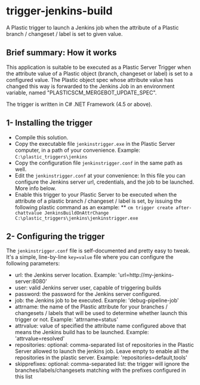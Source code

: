 # trigger-jenkins-build
A Plastic trigger to launch a Jenkins job when the attribute of a Plastic branch / changeset / label is set to given value.

## Brief summary: How it works
This application is suitable to be executed as a Plastic Server Trigger when the attribute value of a Plastic object (branch, changeset or label) is set to a configured value.
The Plastic object spec whose attribute value has changed this way is forwarded to the Jenkins Job in an environment variable, named "PLASTICSCM_MERGEBOT_UPDATE_SPEC".

The trigger is written in C# .NET Framework (4.5 or above).

## 1- Installing the trigger
* Compile this solution.
* Copy the executable file `jenkinstrigger.exe` in the Plastic Server computer, in a path of your convenience. Example: `C:\plastic_triggers\jenkins`
* Copy the configuration file `jenkinstrigger.conf` in the same path as well.
* Edit the `jenkinstrigger.conf` at your convenience: In this file you can configure the Jenkins server url, credentials, and the job to be launched. More info below.
* Enable this trigger to your Plastic Server to be executed when the attribute of a plastic branch / changeset / label is set, by issuing the following plastic command as an example:
** `cm trigger create after-chattvalue JenkinsBuildOnAttrChange C:\plastic_triggers\jenkins\jenkinstrigger.exe`

## 2- Configuring the trigger
The `jenkinstrigger.conf` file is self-documented and pretty easy to tweak. It's a simple, line-by-line `key=value` file where you can configure the following parameters:
* url: the Jenkins server location. Example: 'url=http://my-jenkins-server:8080'
* user: valid Jenkins server user, capable of triggering builds
* password: the password for the Jenkins server configured.
* job: the Jenkins job to be executed. Example: 'debug-pipeline-job'
* attrname: the name of the Plastic attribute for your branches / changesets / labels that will be used to determine whether launch this trigger or not. Example: 'attrname=status'
* attrvalue: value of specified the attribute name configured above that means the Jenkins build has to be launched. Example: 'attrvalue=resolved'
* repositories: optional: comma-separated list of repositories in the Plastic Server allowed to launch the jenkins job. Leave empty to enable all the repositories in the plastic server. Example: 'repositories=default,tools'
* skipprefixes: optional: comma-separated list: the trigger will ignore the branches/labels/changesets matching with the prefixes configured in this list
